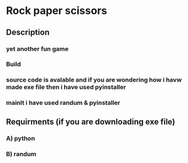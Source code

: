<h1>Rock paper scissors </h1>
<h2> Description </h2>
<h3> yet another fun game</h3>  
<h3> Build </h3>
<h3> source code is avalable and if you are wondering how i havw made exe file then i have used pyinstaller </h3>
<h3>mainlt i have used randum & pyinstaller </h3>
<h2>Requirments (if you are downloading exe file) </h2>
<h3>A) python </h3>
<h3>B) randum</h3>
